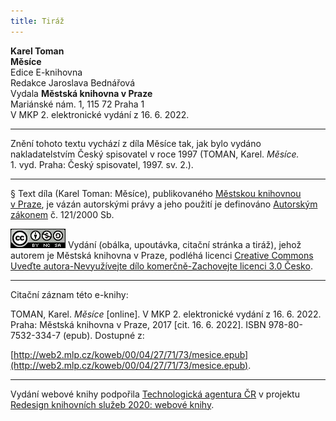 ```yaml
---
title: Tiráž
---
```


**Karel Toman**  
**Měsíce**  
Edice E-knihovna  
Redakce Jaroslava Bednářová  
Vydala **Městská knihovna v Praze**  
Mariánské nám. 1, 115 72 Praha 1  
V MKP 2. elektronické vydání z 16. 6. 2022.

***

Znění tohoto textu vychází z díla Měsíce tak, jak bylo vydáno nakladatelstvím Český spisovatel v roce 1997 (TOMAN, Karel. _Měsíce._ 1. vyd. Praha: Český spisovatel, 1997. sv. 2.).

***

§
Text díla (Karel Toman: Měsíce), publikovaného [Městskou knihovnou v Praze](http://www.mlp.cz/), je vázán autorskými právy a jeho použití je definováno [Autorským zákonem](http://www.mkcr.cz/autorske-pravo/zakon/default.htm) č. 121/2000 Sb.

[![](./resources/image001.jpg)](http://creativecommons.org/licenses/by-nc-sa/3.0/cz/)
Vydání (obálka, upoutávka, citační stránka a tiráž), jehož autorem je Městská knihovna v Praze, podléhá licenci [Creative Commons Uveďte autora-Nevyužívejte dílo komerčně-Zachovejte licenci 3.0 Česko](http://creativecommons.org/licenses/by-nc-sa/3.0/cz/).

***

Citační záznam této e-knihy:

TOMAN, Karel. _Měsíce_ \[online\]. V MKP 2. elektronické vydání z 16. 6. 2022. Praha: Městská knihovna v Praze, 2017 \[cit. 16. 6. 2022]. ISBN 978-80-7532-334-7 (epub). Dostupné z:

[http://web2.mlp.cz/koweb/00/04/27/71/73/mesice.epub](http://web2.mlp.cz/koweb/00/04/27/71/73/mesice.epub).

***

Vydání webové knihy podpořila [Technologická agentura ČR](https://www.tacr.cz/) v projektu [Redesign knihovních služeb 2020: webové knihy](https://starfos.tacr.cz/cs/project/TL04000391).